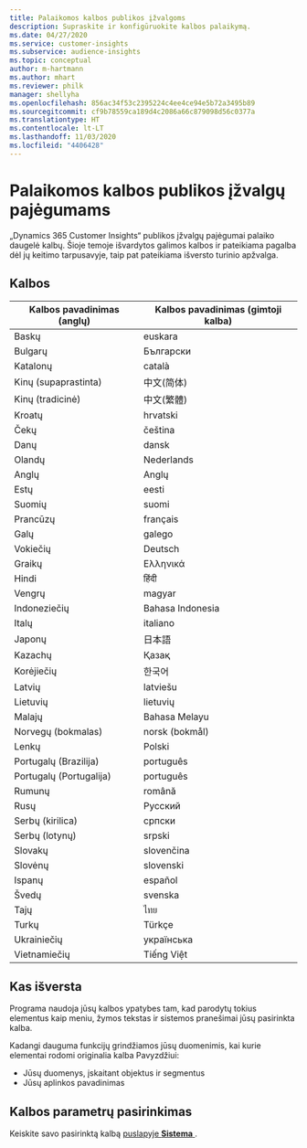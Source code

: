 ```yaml
---
title: Palaikomos kalbos publikos įžvalgoms
description: Supraskite ir konfigūruokite kalbos palaikymą.
ms.date: 04/27/2020
ms.service: customer-insights
ms.subservice: audience-insights
ms.topic: conceptual
author: m-hartmann
ms.author: mhart
ms.reviewer: philk
manager: shellyha
ms.openlocfilehash: 856ac34f53c2395224c4ee4ce94e5b72a3495b89
ms.sourcegitcommit: cf9b78559ca189d4c2086a66c879098d56c0377a
ms.translationtype: HT
ms.contentlocale: lt-LT
ms.lasthandoff: 11/03/2020
ms.locfileid: "4406428"
---
```

# <a name="supported-languages-for-audience-insights-capability"></a>Palaikomos kalbos publikos įžvalgų pajėgumams

„Dynamics 365 Customer Insights“ publikos įžvalgų pajėgumai palaiko daugelė kalbų. Šioje temoje išvardytos galimos kalbos ir pateikiama pagalba dėl jų keitimo tarpusavyje, taip pat pateikiama išversto turinio apžvalga.

## <a name="languages"></a>Kalbos

| Kalbos pavadinimas (anglų)|  Kalbos pavadinimas (gimtoji kalba) |
| ------------- | ------------- |
| Baskų | euskara |
| Bulgarų | Български |
| Katalonų | català |
| Kinų (supaprastinta) | 中文(简体) |
| Kinų (tradicinė) | 中文(繁體) |
| Kroatų | hrvatski |
| Čekų | čeština |
| Danų | dansk |
| Olandų | Nederlands |
| Anglų | Anglų |
| Estų | eesti |
| Suomių | suomi |
| Prancūzų | français |
| Galų | galego |
| Vokiečių | Deutsch |
| Graikų | Ελληνικά |
| Hindi | हिंदी |
| Vengrų | magyar |
| Indoneziečių | Bahasa Indonesia |
| Italų | italiano |
| Japonų | 日本語 |
| Kazachų | Қазақ |
| Korėjiečių | 한국어 |
| Latvių | latviešu |
| Lietuvių | lietuvių |
| Malajų | Bahasa Melayu |
| Norvegų (bokmalas) | norsk (bokmål) |
| Lenkų | Polski |
| Portugalų (Brazilija) | português |
| Portugalų (Portugalija) | português |
| Rumunų | română |
| Rusų | Русский |
| Serbų (kirilica) | српски |
| Serbų (lotynų) | srpski |
| Slovakų | slovenčina |
| Slovėnų | slovenski |
| Ispanų | español |
| Švedų | svenska |
| Tajų | ไทย |
| Turkų | Türkçe |
| Ukrainiečių | українська |
| Vietnamiečių | Tiếng Việt |

## <a name="whats-translated"></a>Kas išversta

Programa naudoja jūsų kalbos ypatybes tam, kad parodytų tokius elementus kaip meniu, žymos tekstas ir sistemos pranešimai jūsų pasirinkta kalba.

Kadangi dauguma funkcijų grindžiamos jūsų duomenimis, kai kurie elementai rodomi originalia kalba Pavyzdžiui:

- Jūsų duomenys, įskaitant objektus ir segmentus
- Jūsų aplinkos pavadinimas

## <a name="choose-your-language-settings"></a>Kalbos parametrų pasirinkimas  

Keiskite savo pasirinktą kalbą [puslapyje **Sistema** ](system.md).
